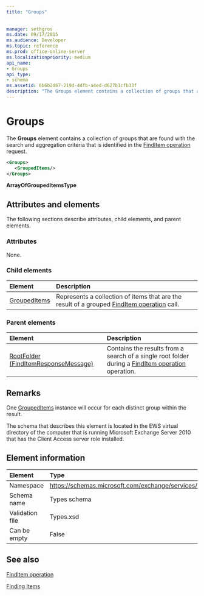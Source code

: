 ```yaml
---
title: "Groups"
 
 
manager: sethgros
ms.date: 09/17/2015
ms.audience: Developer
ms.topic: reference
ms.prod: office-online-server
ms.localizationpriority: medium
api_name:
- Groups
api_type:
- schema
ms.assetid: 6b6b2d67-219d-4dfb-a4ed-d627b1cfb33f
description: "The Groups element contains a collection of groups that are found with the search and aggregation criteria that is identified in the FindItem operation request."
---
```


# Groups

The **Groups** element contains a collection of groups that are found with the search and aggregation criteria that is identified in the [FindItem operation](finditem-operation.md) request. 
  
```xml
<Groups>
   <GroupedItems/>
</Groups>
```

 **ArrayOfGroupedItemsType**
## Attributes and elements

The following sections describe attributes, child elements, and parent elements.
  
### Attributes

None.
  
### Child elements

|**Element**|**Description**|
|:-----|:-----|
|[GroupedItems](groupeditems.md) <br/> |Represents a collection of items that are the result of a grouped [FindItem operation](finditem-operation.md) call.  <br/> |
   
### Parent elements

|**Element**|**Description**|
|:-----|:-----|
|[RootFolder (FindItemResponseMessage)](rootfolder-finditemresponsemessage.md) <br/> |Contains the results from a search of a single root folder during a [FindItem operation](finditem-operation.md) operation.  <br/> |
   
## Remarks

One [GroupedItems](groupeditems.md) instance will occur for each distinct group within the result. 
  
The schema that describes this element is located in the EWS virtual directory of the computer that is running Microsoft Exchange Server 2010 that has the Client Access server role installed.
  
## Element information

|Element|Type|
|:-----|:-----|
|Namespace  <br/> |https://schemas.microsoft.com/exchange/services/2006/types  <br/> |
|Schema name  <br/> |Types schema  <br/> |
|Validation file  <br/> |Types.xsd  <br/> |
|Can be empty  <br/> |False  <br/> |
   
## See also



[FindItem operation](finditem-operation.md)


[Finding Items](https://msdn.microsoft.com/library/63af1f9c-464b-4fca-9ae3-3d60f24ca93c%28Office.15%29.aspx)

